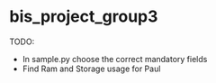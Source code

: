 # bis_project_group3

TODO:
- In sample.py choose the correct mandatory fields
- Find Ram and Storage usage for Paul
